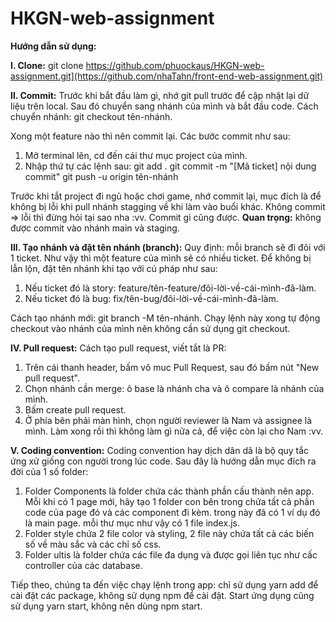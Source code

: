 # HKGN-web-assignment

**Hướng dẫn sử dụng:**

**I. Clone:**
git clone https://github.com/phuockaus/HKGN-web-assignment.git](https://github.com/nhaTahn/front-end-web-assignment.git)

**II. Commit:**
Trước khi bắt đầu làm gì, nhớ git pull trước để cập nhật lại dữ liệu trên local. Sau đó chuyển sang nhánh của mình và bắt đầu code. Cách chuyển nhánh: git checkout tên-nhánh.

Xong một feature nào thì nên commit lại. Các bước commit như sau:

1. Mở terminal lên, cd đến cái thư mục project của mình.
2. Nhập thứ tự các lệnh sau:
   git add .
   git commit -m "[Mã ticket] nội dung commit"
   git push -u origin tên-nhánh

Trước khi tắt project đi ngủ hoặc chơi game, nhớ commit lại, mục đích là để không bị lỗi khi pull nhánh stagging về khi làm vào buổi khác. Không commit => lỗi thì đừng hỏi tại sao nha :vv. Commit gì cũng được.
**Quan trọng:** không được commit vào nhánh main và staging.

**III. Tạo nhánh và đặt tên nhánh (branch):**
Quy định: mỗi branch sẽ đi đôi với 1 ticket. Như vậy thì một feature của mình sẽ có nhiều ticket. Để không bị lẫn lộn, đặt tên nhánh khi tạo với cú pháp như sau:

1. Nếu ticket đó là story: feature/tên-feature/đôi-lời-về-cái-mình-đã-làm.
2. Nếu ticket đó là bug: fix/tên-bug/đôi-lời-về-cái-mình-đã-làm.

Cách tạo nhánh mới: git branch -M tên-nhánh.
Chạy lệnh này xong tự động checkout vào nhánh của mình nên không cần sử dụng git checkout.

**IV. Pull request:**
Cách tạo pull request, viết tắt là PR:

1. Trên cái thanh header, bấm vô muc Pull Request, sau đó bấm nút "New pull request".
2. Chọn nhánh cần merge: ô base là nhánh cha và ô compare là nhánh của mình.
3. Bấm create pull request.
4. Ở phía bên phải màn hình, chọn người reviewer là Nam và assignee là mình.
   Làm xong rồi thì không làm gì nữa cả, để việc còn lại cho Nam :vv.

**V. Coding convention:**
Coding convention hay dịch dân dã là bộ quy tắc ứng xử giống con người trong lúc code.
Sau đây là hướng dẫn mục đích ra đời của 1 số folder:

1. Folder Components là folder chứa các thành phần cấu thành nên app. Mỗi khi có 1 page mới, hãy tạo 1 folder con bên trong chứa tất cả phần code của page đó và các component đi kèm. trong này đã có 1 ví dụ đó là main page. mỗi thư mục như vậy có 1 file index.js.
2. Folder style chứa 2 file color và styling, 2 file này chứa tất cả các biến số về màu sắc và các chỉ số css.
3. Folder ultis là folder chứa các file đa dụng và được gọi liên tục như cấc controller của các database.

Tiếp theo, chúng ta đến việc chạy lệnh trong app: chỉ sử dụng yarn add để cài đặt các package, không sử dụng npm để cài đặt. Start ứng dụng cũng sử dụng yarn start, không nên dùng npm start.
